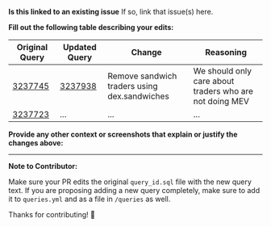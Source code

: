 **Is this linked to an existing issue**
If so, link that issue(s) here.

**Fill out the following table describing your edits:**

| Original Query | Updated Query | Change | Reasoning |
|---|---|---|---|
| [3237745](https://dune.com/queries/3237745) | [3237938](https://dune.com/queries/3238935) | Remove sandwich traders using dex.sandwiches | We should only care about traders who are not doing MEV |
| [3237723](https://dune.com/queries/3237745) | ... | ... | ... |

**Provide any other context or screenshots that explain or justify the changes above:**

---

**Note to Contributor:**

Make sure your PR edits the original `query_id.sql` file with the new query text. If you are proposing adding a new query completely, make sure to add it to `queries.yml` and as a file in `/queries` as well.

Thanks for contributing! 🙏

